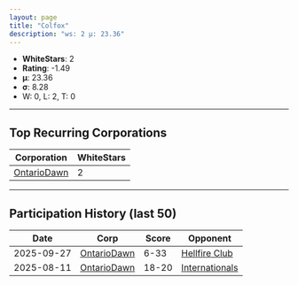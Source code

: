 ```yaml
---
layout: page
title: "Colfox"
description: "ws: 2 μ: 23.36"
---
```

- **WhiteStars**: 2
- **Rating**: -1.49
- **μ**: 23.36  
- **σ**: 8.28
- W: 0, L: 2, T: 0

---

## Top Recurring Corporations

| Corporation | WhiteStars |
| --- | --- |
| [OntarioDawn](https://ws.tsl.rocks/corp/1a002c71f3aba5da5918941fa2ba4dbbfc183ad52d97d44a25718e07e6b08a03/) | 2 |

---

## Participation History (last 50)

| Date | Corp | Score | Opponent |
| --- | --- | --- | --- |
| 2025-09-27 | [OntarioDawn](https://ws.tsl.rocks/corp/1a002c71f3aba5da5918941fa2ba4dbbfc183ad52d97d44a25718e07e6b08a03/) | 6-33 | [Hellfire Club](https://ws.tsl.rocks/corp/c7836cb5499149d8631d0f49b7e91f08f0cf47c3bd10a9492ad6a3f7c25d7eab/) |
| 2025-08-11 | [OntarioDawn](https://ws.tsl.rocks/corp/1a002c71f3aba5da5918941fa2ba4dbbfc183ad52d97d44a25718e07e6b08a03/) | 18-20 | [Internationals](https://ws.tsl.rocks/corp/7ddbb3c057311d12ecc582b5767dc061653f6b7769ea81f82c752ec258aff6cc/) |